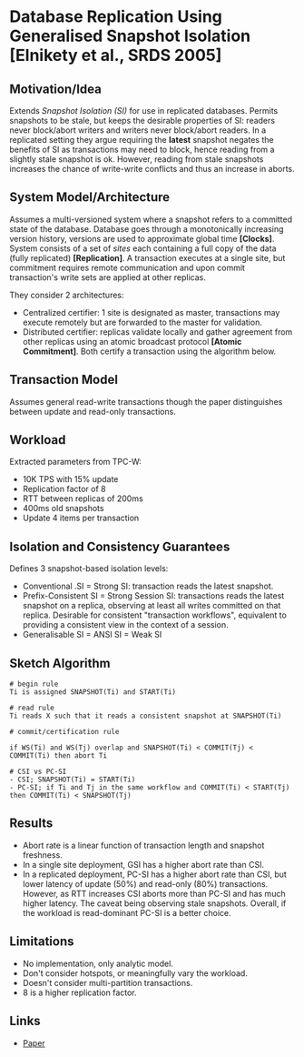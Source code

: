 # Database Replication Using Generalised Snapshot Isolation [Elnikety et al., SRDS 2005]  #

## Motivation/Idea ##
Extends *Snapshot Isolation (SI)* for use in replicated databases.
Permits snapshots to be stale, but keeps the desirable properties of SI: readers never block/abort writers and writers never block/abort readers.
In a replicated setting they argue requiring the **latest** snapshot negates the benefits of SI as transactions may need to block, hence reading from a slightly stale snapshot is ok.
However, reading from stale snapshots increases the chance of write-write conflicts and thus an increase in aborts.

## System Model/Architecture ##
Assumes a multi-versioned system where a snapshot refers to a committed state of the database.
Database goes through a monotonically increasing version history, versions are used to approximate global time **[Clocks]**.
System consists of a set of *sites* each containing a full copy of the data (fully replicated)  **[Replication]**.
A transaction executes at a single site, but commitment requires remote communication and upon commit transaction's write sets are applied at other replicas.

They consider 2 architectures:
* Centralized certifier: 1 site is designated as master, transactions may execute remotely but are forwarded to the master for validation.
* Distributed certifier: replicas validate locally and gather agreement from other replicas using an atomic broadcast protocol **[Atomic Commitment]**.
Both certify a transaction using the algorithm below.

## Transaction Model ##

Assumes general read-write transactions though the paper distinguishes between update and read-only transactions.

## Workload ##

Extracted parameters from TPC-W:
* 10K TPS with 15% update
* Replication factor of 8
* RTT between replicas of 200ms
* 400ms old snapshots
* Update 4 items per transaction

## Isolation and Consistency Guarantees ##
Defines 3 snapshot-based isolation levels:
* Conventional .SI = Strong SI: transaction reads the latest snapshot.
* Prefix-Consistent SI = Strong Session SI: transactions reads the latest snapshot on a replica, observing at least all writes committed on that replica. Desirable for consistent "transaction workflows", equivalent to providing a consistent view in the context of a session.
* Generalisable SI = ANSI SI = Weak SI

## Sketch Algorithm ##

```
# begin rule
Ti is assigned SNAPSHOT(Ti) and START(Ti)

# read rule
Ti reads X such that it reads a consistent snapshot at SNAPSHOT(Ti)

# commit/certification rule

if WS(Ti) and WS(Tj) overlap and SNAPSHOT(Ti) < COMMIT(Tj) < COMMIT(Ti) then abort Ti

# CSI vs PC-SI
- CSI; SNAPSHOT(Ti) = START(Ti)
- PC-SI; if Ti and Tj in the same workflow and COMMIT(Ti) < START(Tj) then COMMIT(Ti) < SNAPSHOT(Tj)

```

## Results ##
* Abort rate is a linear function of transaction length and snapshot freshness.
* In a single site deployment, GSI has a higher abort rate than CSI.
* In a replicated deployment, PC-SI has a higher abort rate than CSI, but lower latency of update (50%) and read-only (80%) transactions. However, as RTT increases CSI aborts more than PC-SI and has much higher latency. The caveat being observing stale snapshots. Overall, if the workload is read-dominant PC-SI is a better choice.


## Limitations ##
* No implementation, only analytic model.
* Don't consider hotspots, or meaningfully vary the workload.
* Doesn't consider multi-partition transactions.
* 8 is a higher replication factor.

## Links ##
- [Paper](https://citeseerx.ist.psu.edu/viewdoc/download?doi=10.1.1.84.4364&rep=rep1&type=pdf)
